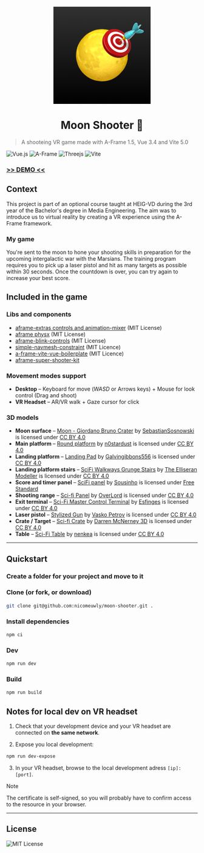 <p align="center">
    <img src="./logo.png" alt="VAV Logo" align="center"/>
</p>
<h1 align="center">Moon Shooter 🌙</h1>

> A shooteing VR game made with A-Frame 1.5, Vue 3.4 and Vite 5.0

![Vue.js](https://img.shields.io/badge/vuejs-%2335495e.svg?style=for-the-badge&logo=vuedotjs&logoColor=%234FC08D)
![A-Frame](https://img.shields.io/badge/A%E2%80%93Frame-1.5-brightgreen?style=for-the-badge&labelColor=%23ef2d5e&color=%23ef2d5e)
![Threejs](https://img.shields.io/badge/threejs-black?style=for-the-badge&logo=three.js&logoColor=white)
![Vite](https://img.shields.io/badge/vite-%23646CFF.svg?style=for-the-badge&logo=vite&logoColor=white)

### [>> DEMO <<]()

## Context

This project is part of an optional course taught at HEIG-VD during the 3rd year of the Bachelor's degree in Media Engineering. The aim was to introduce us to virtual reality by creating a VR experience using the A-Frame framework.

### My game

You're sent to the moon to hone your shooting skills in preparation for the upcoming intergalactic war with the Marsians. The training program requires you to pick up a laser pistol and hit as many targets as possible within 30 seconds. Once the countdown is over, you can try again to increase your best score.

## Included in the game

### Libs and components

- [aframe-extras controls and animation-mixer](https://github.com/c-frame/aframe-extras) (MIT License)
- [aframe physx](https://github.com/c-frame/physx) (MIT License)
- [aframe-blink-controls](https://github.com/jure/aframe-blink-controls) (MIT License)
- [simple-navmesh-constraint](https://github.com/AdaRoseCannon/aframe-xr-boilerplate) (MIT Licence)
- [a-frame-vite-vue-boilerplate](https://github.com/Chabloz/a-frame-vite-vue-boilerplate) (MIT Licence)
- [aframe-super-shooter-kit](https://github.com/supermedium/aframe-super-shooter-kit)

### Movement modes support

- **Desktop** – Keyboard for move (_WASD_ or Arrows keys) + Mouse for look control (Drag and shoot)
- **VR Headset** – AR/VR walk + Gaze cursor for click

### 3D models

- **Moon surface** – [Moon - Giordano Bruno Crater](https://sketchfab.com/3d-models/moon-giordano-bruno-crater-1f49ab263ba1403f8874ae92743bb654) by [SebastianSosnowski](https://sketchfab.com/SebastianSosnowski) is licensed under [CC BY 4.0](https://creativecommons.org/licenses/by/4.0/)
- **Main platform** – [Round platform](https://sketchfab.com/3d-models/round-platform-64de8f896e3e40e4a1e8a67d01620ac1) by [n0stardust](https://sketchfab.com/noortjeschuur) is licensed under [CC BY 4.0](https://creativecommons.org/licenses/by/4.0/)
- **Landing platform** – [Landing Pad](https://sketchfab.com/3d-models/landing-pad-c7c1ec44c9d54299ba2ec4fe246437b0) by [Galvingibbons556](https://sketchfab.com/Galving16) is licensed under [CC BY 4.0](https://creativecommons.org/licenses/by/4.0/)
- **Landing platform stairs** – [SciFi Walkways Grunge Stairs](https://sketchfab.com/3d-models/scifi-walkways-grunge-stairs-3d56f1b363d848b3b7d452920a59cab7) by [The Elliseran Modeller](https://sketchfab.com/kenlong) is licensed under [CC BY 4.0](https://creativecommons.org/licenses/by/4.0/)
- **Score and timer panel** – [SciFi panel](https://sketchfab.com/3d-models/scifi-panel-d93944548ef64adba8e0e6ebdfd75136) by [Sousinho](https://sketchfab.com/sousinho) is licensed under [Free Standard](https://sketchfab.com/licenses)
- **Shooting range** – [Sci-fi Panel](https://sketchfab.com/3d-models/sci-fi-panel-c53e038103544d17b8f0d81a8122ffd6) by [OverLord](https://sketchfab.com/San.Dro) is licensed under [CC BY 4.0](https://creativecommons.org/licenses/by/4.0/)
- **Exit terminal** – [Sci-Fi Master Control Terminal](https://sketchfab.com/3d-models/sci-fi-master-control-terminal-09587291d8e84cbd87c963a2dcf5f5e6) by [Esfinges](https://sketchfab.com/Akturus) is licensed under [CC BY 4.0](https://creativecommons.org/licenses/by/4.0/)
- **Laser pistol** – [Stylized Gun](https://sketchfab.com/3d-models/stylized-gun-2983dac401d741349ff35ff91a1786f0) by [Vasko Petrov](https://sketchfab.com/vaskopetrov) is licensed under [CC BY 4.0](https://creativecommons.org/licenses/by/4.0/)
- **Crate / Target** – [Sci-fi Crate](https://sketchfab.com/3d-models/sci-fi-crate-0e60a62a8f1e4048b638a32eb0661015) by [Darren McNerney 3D](https://sketchfab.com/DarrenMcnerney3D) is licensed under [CC BY 4.0](https://creativecommons.org/licenses/by/4.0/)
- **Table** – [Sci-Fi Table](https://sketchfab.com/3d-models/sci-fi-table-05de9f03e78449ad8691715f02b74839) by [nenkea](https://sketchfab.com/nenkea) is licensed under [CC BY 4.0](https://creativecommons.org/licenses/by/4.0/)

---

## Quickstart

### Create a folder for your project and move to it

### Clone (or fork, or download)

```sh
git clone git@github.com:nicomeuwly/moon-shooter.git .
```

### Install dependencies

```sh
npm ci
```

### Dev

```sh
npm run dev
```

### Build

```sh
npm run build
```

## Notes for local dev on VR headset

1. Check that your development device and your VR headset are connected on **the same network**.

2. Expose you local development:

```sh
npm run dev-expose
```

3. In your VR headset, browse to the local development adress `[ip]:[port]`.

> [!NOTE]  
> The certificate is self-signed, so you will probably have to confirm access to the resource in your browser.

---

## License

![MIT License](https://img.shields.io/badge/License-MIT-brightgreen?style=for-the-badge&color=%23262626)
